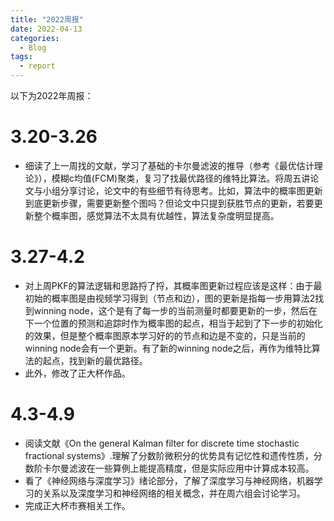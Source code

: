```yaml
---
title: "2022周报"
date: 2022-04-13
categories:
  - Blog
tags:
  - report
---
```

以下为2022年周报：

# 3.20-3.26
- 细读了上一周找的文献，学习了基础的卡尔曼滤波的推导（参考《最优估计理论》），模糊c均值(FCM)聚类，复习了找最优路径的维特比算法。将周五讲论文与小组分享讨论，论文中的有些细节有待思考。比如，算法中的概率图更新到底更新步骤，需要更新整个图吗？但论文中只提到获胜节点的更新，若要更新整个概率图，感觉算法不太具有优越性，算法复杂度明显提高。

# 3.27-4.2
- 对上周PKF的算法逻辑和思路捋了捋，其概率图更新过程应该是这样：由于最初始的概率图是由视频学习得到（节点和边），图的更新是指每一步用算法2找到winning node，这个是有了每一步的当前测量时都要更新的一步，然后在下一个位置的预测和追踪时作为概率图的起点，相当于起到了下一步的初始化的效果，但是整个概率图原本学习好的的节点和边是不变的，只是当前的winning node会有一个更新。有了新的winning node之后，再作为维特比算法的起点，找到新的最优路径。
- 此外，修改了正大杯作品。

# 4.3-4.9
- 阅读文献《On the general Kalman filter for discrete time stochastic fractional systems》.理解了分数阶微积分的优势具有记忆性和遗传性质，分数阶卡尔曼滤波在一些算例上能提高精度，但是实际应用中计算成本较高。
- 看了《神经网络与深度学习》绪论部分，了解了深度学习与神经网络，机器学习的关系以及深度学习和神经网络的相关概念，并在周六组会讨论学习。
- 完成正大杯市赛相关工作。